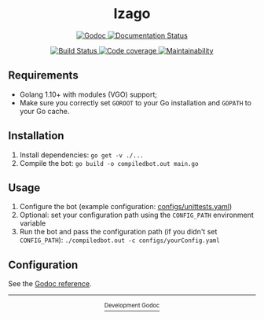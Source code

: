 <div align='center'>
  <h1>Izago</h1>

  <p>
    <a href='https://godoc.org/github.com/NyanKiyoshi/izago'>
      <img src='https://godoc.org/github.com/NyanKiyoshi/izago?status.svg'
           alt='Godoc'/>
    </a>
    <a href='http://izago.rtfd.io/'>
      <img src='https://readthedocs.org/projects/izago/badge/?version=latest' alt='Documentation Status' />
    </a>
  </p>
  <p>
    <a href='https://travis-ci.org/NyanKiyoshi/izago'>
      <img src='https://travis-ci.org/NyanKiyoshi/izago.svg?branch=master'
           alt='Build Status'/>
    </a>
    <a href='https://codecov.io/gh/NyanKiyoshi/izago'>
      <img src='https://codecov.io/gh/NyanKiyoshi/izago/branch/master/graph/badge.svg'
           alt='Code coverage' />
    </a>
    <a href='https://codeclimate.com/github/NyanKiyoshi/izago/maintainability'>
      <img src='https://api.codeclimate.com/v1/badges/cbb26d85cdfd9c19d962/maintainability'
           alt='Maintainability' />
    </a>
  </p>
</div>

## Requirements
- Golang 1.10+ with modules (VGO) support;
- Make sure you correctly set `GOROOT` to your Go installation 
  and `GOPATH` to your Go cache.

## Installation
1. Install dependencies: `go get -v ./...`
1. Compile the bot: `go build -o compiledbot.out main.go`

## Usage
1. Configure the bot (example configuration: [configs/unittests.yaml](configs/unittests.yaml))
1. Optional: set your configuration path using the `CONFIG_PATH` environment variable
1. Run the bot and pass the configuration path 
   (if you didn't set `CONFIG_PATH`): `./compiledbot.out -c configs/yourConfig.yaml`

## Configuration
See the [Godoc reference](https://godoc.org/github.com/NyanKiyoshi/izago/izago/globals#Configuration).

---

<div align='center'>
  <a href='https://godoc.org/gopkg.in/NyanKiyoshi/izago.v0'>
    <sup>Development Godoc</sup>
  </a>
</div>
